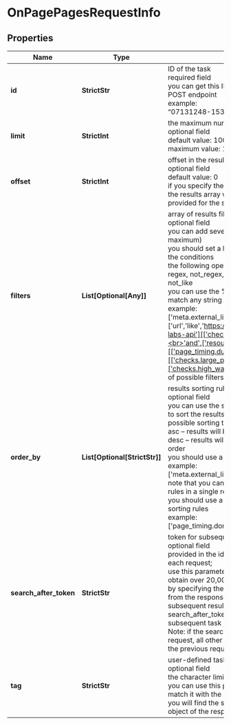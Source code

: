 # OnPagePagesRequestInfo


## Properties

| Name | Type | Description | Notes |
|------------ | ------------- | ------------- | -------------|
**id** | **StrictStr** | ID of the task<br>required field<br>you can get this ID in the response of the Task POST endpoint<br>example:<br>“07131248-1535-0216-1000-17384017ad04” |[optional]|
**limit** | **StrictInt** | the maximum number of returned pages<br>optional field<br>default value: 100<br>maximum value: 1000 |[optional]|
**offset** | **StrictInt** | offset in the results array of returned pages<br>optional field<br>default value: 0<br>if you specify the 10 value, the first ten pages in the results array will be omitted and the data will be provided for the successive pages |[optional]|
**filters** | **List[Optional[Any]]** | array of results filtering parameters<br>optional field<br>you can add several filters at once (8 filters maximum)<br>you should set a logical operator and, or between the conditions<br>the following operators are supported:<br>regex, not_regex, <, <=, >, >=, =, <>, in, not_in, like, not_like<br>you can use the % operator with like and not_like to match any string of zero or more characters<br>example:<br>['meta.external_links_count','<=',50]['url','like','https://dataforseo.com/apis/dataforseo-labs-api'][['checks.high_waiting_time','=',false],<br>'and',['resource_type','=','html']][['page_timing.duration_time','<',100],'and',[['checks.large_page_size','=',false],'or',['checks.high_waiting_time','=',false]]]The full list of possible filters is available by this link. |[optional]|
**order_by** | **List[Optional[StrictStr]]** | results sorting rules<br>optional field<br>you can use the same values as in the filters array to sort the results<br>possible sorting types:<br>asc – results will be sorted in the ascending order<br>desc – results will be sorted in the descending order<br>you should use a comma to set up a sorting type<br>example:<br>['meta.external_links_count,desc']<br>note that you can set no more than three sorting rules in a single request<br>you should use a comma to separate several sorting rules<br>example:<br>['page_timing.dom_complete,asc','size,desc'] |[optional]|
**search_after_token** | **StrictStr** | token for subsequent requests<br>optional field<br>provided in the identical filed of the response to each request;<br>use this parameter to avoid timeouts while trying to obtain over 20,000 results in a single request;<br>by specifying the unique search_after_token value from the response array, you will get the subsequent results of the initial task;<br>search_after_token values are unique for each subsequent task ;<br>Note: if the search_after_token is specified in the request, all other parameters should be identical to the previous request |[optional]|
**tag** | **StrictStr** | user-defined task identifier<br>optional field<br>the character limit is 255<br>you can use this parameter to identify the task and match it with the result<br>you will find the specified tag value in the data object of the response |[optional]|